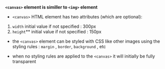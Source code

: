 **`<canvas>` element is similler to `<img>` element**

- `<canvas>` HTML element has two attributes (which are optional):
1. `width`
initial value if not specified : 300px
2. `height`**
initial value if not specified : 150px

- the `<canvas>` element can be styled with CSS like other images using the styling rules : `margin` , `border`, `background` , etc

- when no styling rules are applied to the `<canvas>` it will initially be fully transparent
